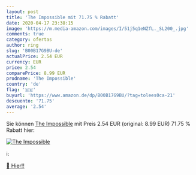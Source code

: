 ```yaml
---
layout: post
title: 'The Impossible mit 71.75 % Rabatt'
date: 2020-04-17 23:38:15
image: 'https://m.media-amazon.com/images/I/51j5q1eNZfL._SL200_.jpg'
comments: true
category: ofertas
author: ring
slug: 'B00B17G9BU-de'
actualPrice: 2.54 EUR
currency: EUR
price: 2.54
comparePrice: 8.99 EUR
prodname: 'The Impossible'
country: 'de'
flag: '🇩🇪'
buyurl: 'https://www.amazon.de/dp/B00B17G9BU/?tag=tolees0ca-21'
descuento: '71.75'
average: '2.54'
---
```


Sie können [The Impossible](https://www.amazon.de/dp/B00B17G9BU/?tag=tolees0ca-21) mit Preis 2.54 EUR (original: 8.99 EUR) 71.75 % Rabatt hier:

[![The Impossible](https://m.media-amazon.com/images/I/51j5q1eNZfL._SL200_.jpg)](https://www.amazon.de/dp/B00B17G9BU/?tag=tolees0ca-21)

ℹ️:


[🛒 Hier!!](https://www.amazon.de/dp/B00B17G9BU/?tag=tolees0ca-21)
